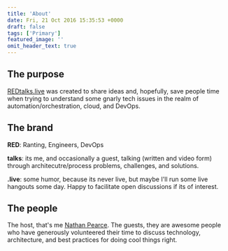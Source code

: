 ```yaml
---
title: 'About'
date: Fri, 21 Oct 2016 15:35:53 +0000
draft: false
tags: ['Primary']
featured_image: ''
omit_header_text: true
---
```


## The purpose
[REDtalks.live](/) was created to share ideas and, hopefully, save people time when trying to understand some gnarly tech issues in the realm of automation/orchestration, cloud, and DevOps. 

## The brand
**RED**: Ranting, Engineers, DevOps

**talks**: its me, and occasionally a guest, talking (written and video form) through architecutre/process problems, challenges, and solutions.

**.live**: some humor, because its never live, but maybe I'll run some live hangouts some day. Happy to facilitate open discussions if its of interest.

## The people
The host, that's me [Nathan Pearce](https://www.linkedin.com/in/pearcenathan/). 
The guests, they are awesome people who have generously volunteered their time to discuss technology, architecture, and best practices for doing cool things right.


